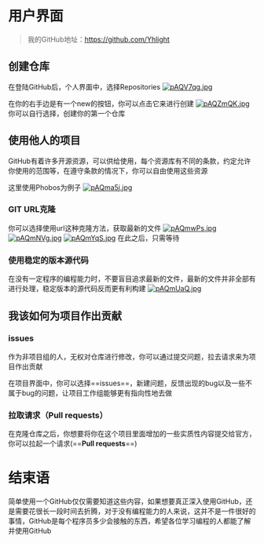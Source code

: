 # 用户界面
>我的GitHub地址：<u>https://github.com/Yhlight</u>

## 创建仓库
在登陆GitHub后，个人界面中，选择Repositories
[![pAQV7qg.jpg](https://s21.ax1x.com/2024/09/23/pAQV7qg.jpg)](https://imgse.com/i/pAQV7qg)  

在你的右手边是有一个new的按钮，你可以点击它来进行创建
[![pAQZmQK.jpg](https://s21.ax1x.com/2024/09/23/pAQZmQK.jpg)](https://imgse.com/i/pAQZmQK)
你可以自行选择，创建你的第一个仓库

## 使用他人的项目
GitHub有着许多开源资源，可以供给使用，每个资源库有不同的条款，约定允许你使用的范围等，在遵守条款的情况下，你可以自由使用这些资源  

这里使用Phobos为例子
[![pAQma5j.jpg](https://s21.ax1x.com/2024/09/23/pAQma5j.jpg)](https://imgse.com/i/pAQma5j)  

### GIT URL克隆
你可以选择使用url这种克隆方法，获取最新的文件
[![pAQmwPs.jpg](https://s21.ax1x.com/2024/09/23/pAQmwPs.jpg)](https://imgse.com/i/pAQmwPs)
[![pAQmNVg.jpg](https://s21.ax1x.com/2024/09/23/pAQmNVg.jpg)](https://imgse.com/i/pAQmNVg)
[![pAQmYqS.jpg](https://s21.ax1x.com/2024/09/23/pAQmYqS.jpg)](https://imgse.com/i/pAQmYqS)
在此之后，只需等待  

### 使用稳定的版本源代码
在没有一定程序的编程能力时，不要盲目追求最新的文件，最新的文件并非全部有进行处理，稳定版本的源代码反而更有利构建
[![pAQmUaQ.jpg](https://s21.ax1x.com/2024/09/23/pAQmUaQ.jpg)](https://imgse.com/i/pAQmUaQ)  

## 我该如何为项目作出贡献
### issues
作为非项目组的人，无权对仓库进行修改，你可以通过提交问题，拉去请求来为项目作出贡献  

在项目界面中，你可以选择==issues==，新建问题，反馈出现的bug以及一些不属于bug的问题，让项目工作组能够更有指向性地去做  

### 拉取请求（Pull requests）
在克隆仓库之后，你想要将你在这个项目里面增加的一些实质性内容提交给官方，你可以拉起一个请求(==**Pull requests**==)  

# 结束语
简单使用一个GitHub仅仅需要知道这些内容，如果想要真正深入使用GitHub，还是需要花很长一段时间去折腾，对于没有编程能力的人来说，这并不是一件很好的事情，GitHub是每个程序员多少会接触的东西，希望各位学习编程的人都能了解并使用GitHub